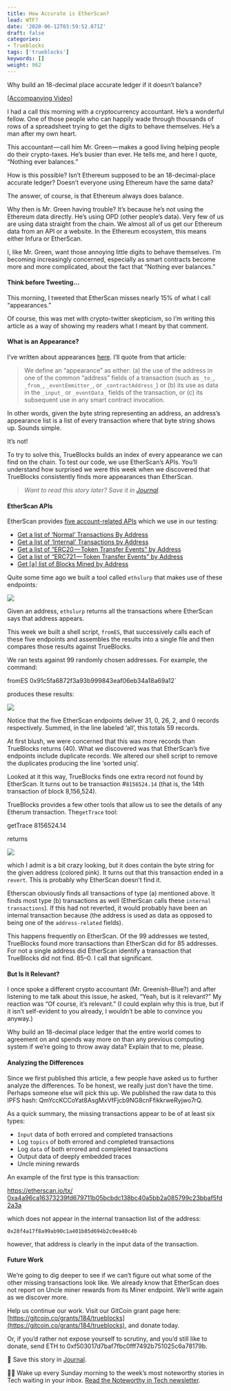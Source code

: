 ```yaml
---
title: How Accurate is EtherScan?
lead: WTF?
date: '2020-06-12T03:59:52.871Z'
draft: false
categories:
- Trueblocks
tags: ['trueblocks']
keywords: []
weight: 962
---
```


Why build an 18-decimal place accurate ledger if it doesn’t balance?

\[[Accompanying Video](https://www.youtube.com/watch?v=IFbH010A-QA)\]

I had a call this morning with a cryptocurrency accountant. He’s a wonderful fellow. One of those people who can happily wade through thousands of rows of a spreadsheet trying to get the digits to behave themselves. He’s a man after my own heart.

This accountant — call him Mr. Green — makes a good living helping people do their crypto-taxes. He’s busier than ever. He tells me, and here I quote, “Nothing ever balances.”

How is this possible? Isn’t Ethereum supposed to be an 18-decimal-place accurate ledger? Doesn’t everyone using Ethereum have the same data?

The answer, of course, is that Ethereum always does balance.

Why then is Mr. Green having trouble? It’s because he’s not using the Ethereum data directly. He’s using OPD (other people’s data). Very few of us are using data straight from the chain. We almost all of us get our Ethereum data from an API or a website. In the Ethereum ecosystem, this means either Infura or EtherScan.

I, like Mr. Green, want those annoying little digits to behave themselves. I’m becoming increasingly concerned, especially as smart contracts become more and more complicated, about the fact that “Nothing ever balances.”

#### Think before Tweeting…

This morning, I tweeted that EtherScan misses nearly 15% of what I call “appearances.”

Of course, this was met with crypto-twitter skepticism, so I‘m writing this article as a way of showing my readers what I meant by that comment.

#### What is an Appearance?

I’ve written about appearances [here](https://medium.com/@tjayrush/indexing-addresses-on-the-ethereum-blockchain-5c0806161eb9). I’ll quote from that article:

> We define an “appearance” as either: (a) the use of the address in one of the common “address” fields of a transaction (such as `_to_`, `_from_`, `_eventEmmitter_`, or `_contractAddress_`) or (b) its use as data in the `_input_` or `_eventData_` fields of the transaction, or (c) its subsequent use in any smart contract invocation.

In other words, given the byte string representing an address, an address’s appearance list is a list of every transaction where that byte string shows up. Sounds simple.

It’s not!

To try to solve this, TrueBlocks builds an index of every appearance we can find on the chain. To test our code, we use EtherScan’s APIs. You’ll understand how surprised we were this week when we discovered that TrueBlocks consistently finds more appearances than EtherScan.

> _Want to read this story later? Save it in_ [_Journal_](https://usejournal.com/?utm_source=medium.com&utm_medium=blog&utm_campaign=noteworthy&utm_content=eid7)_._

#### EtherScan APIs

EtherScan provides [five account-related APIs](https://etherscan.io/apis#accounts) which we use in our testing:

* [Get a list of ‘Normal’ Transactions By Address](http://api.etherscan.io/api?module=account&action=txlist&address=0xddbd2b932c763ba5b1b7ae3b362eac3e8d40121a&startblock=0&endblock=99999999&sort=asc&apikey=YourApiKeyToken)
* [Get a list of ‘Internal’ Transactions by Address](http://api.etherscan.io/api?module=account&action=txlistinternal&address=0x2c1ba59d6f58433fb1eaee7d20b26ed83bda51a3&startblock=0&endblock=2702578&sort=asc&apikey=YourApiKeyToken)
* [Get a list of “ERC20 — Token Transfer Events” by Address](http://api.etherscan.io/api?module=account&action=tokentx&address=0x4e83362442b8d1bec281594cea3050c8eb01311c&startblock=0&endblock=999999999&sort=asc&apikey=YourApiKeyToken)
* [Get a list of “ERC721 — Token Transfer Events” by Address](http://api.etherscan.io/api?module=account&action=tokennfttx&address=0x6975be450864c02b4613023c2152ee0743572325&startblock=0&endblock=999999999&sort=asc&apikey=YourApiKeyToken)
* [Get \[a\] list of Blocks Mined by Address](https://api.etherscan.io/api?module=account&action=getminedblocks&address=0x9dd134d14d1e65f84b706d6f205cd5b1cd03a46b&blocktype=blocks&apikey=YourApiKeyToken)

Quite some time ago we built a tool called `ethslurp` that makes use of these endpoints:

![](/blog/img/038-How-Accurate-is-EtherScan-001.png)

Given an address, `ethslurp` returns all the transactions where EtherScan says that address appears.

This week we built a shell script, `fromES`, that successively calls each of these five endpoints and assembles the results into a single file and then compares those results against TrueBlocks.

We ran tests against 99 randomly chosen addresses. For example, the command:

fromES 0x91c5fa6872f3a93b999843eaf06eb34a18a69a12\`

produces these results:

![](/blog/img/038-How-Accurate-is-EtherScan-002.png)

Notice that the five EtherScan endpoints deliver 31, 0, 26, 2, and 0 records respectively. Summed, in the line labeled ‘all’, this totals 59 records.

At first blush, we were concerned that this was more records than TrueBlocks returns (40). What we discovered was that EtherScan’s five endpoints include duplicate records. We altered our shell script to remove the duplicates producing the line ‘sorted uniq’.

Looked at it this way, TrueBlocks finds one extra record not found by EtherScan. It turns out to be transaction #`8156524.14` (that is, the 14th transaction of block 8,156,524).

TrueBlocks provides a few other tools that allow us to see the details of any Etherum transaction. The`getTrace` tool:

getTrace 8156524.14

returns

![](/blog/img/038-How-Accurate-is-EtherScan-003.png)

which I admit is a bit crazy looking, but it does contain the byte string for the given address (colored pink). It turns out that this transaction ended in a `revert`. This is probably why EtherScan doesn’t find it.

Etherscan obviously finds all transactions of type (a) mentioned above. It finds most type (b) transactions as well (EtherScan calls these `internal transactions`). If this had not reverted, it would probably have been an internal transaction because (the address is used as data as opposed to being one of the `address-related` fields).

This happens frequently on EtherScan. Of the 99 addresses we tested, TrueBlocks found more transactions than EtherScan did for 85 addresses. For not a single address did EtherScan identify a transaction that TrueBlocks did not find. 85–0. I call that significant.

#### But Is It Relevant?

I once spoke a different crypto accountant (Mr. Greenish-Blue?) and after listening to me talk about this issue, he asked, “Yeah, but is it relevant?” My reaction was “Of course, it’s relevant.” (I could explain why this is true, but if it isn’t self-evident to you already, I wouldn’t be able to convince you anyway.)

Why build an 18-decimal place ledger that the entire world comes to agreement on and spends way more on than any previous computing system if we’re going to throw away data? Explain that to me, please.

#### Analyzing the Differences

Since we first published this article, a few people have asked us to further analyze the differences. To be honest, we really just don’t have the time. Perhaps someone else will pick this up. We published the raw data to this IPFS hash: QmYccKCCoYat8AsgMxVfFjcb9NG8cnFfikkrweRyjwo7rQ.

As a quick summary, the missing transactions appear to be of at least six types:

* `Input` data of both errored and completed transactions
* Log `topics` of both errored and completed transactions
* Log `data` of both errored and completed transactions
* Output data of deeply embedded traces
* Uncle mining rewards

An example of the first type is this transaction:

[https://etherscan.io/tx/ 0xa4a96ca16373239fd679711b05bcbdc138bc40a5bb2a085799c23bbaf5fd2a3a](https://etherscan.io/tx/0xa4a96ca16373239fd679711b05bcbdc138bc40a5bb2a085799c23bbaf5fd2a3a)

which does not appear in the internal transaction list of the address:

`0x28f4a17f8a99ab90c1a401b85d694b2c0ea40c4b`

however, that address is clearly in the input data of the transaction.

#### Future Work

We’re going to dig deeper to see if we can’t figure out what some of the other missing transactions look like. We already know that EtherScan does not report on Uncle miner rewards from its Miner endpoint. We’ll write again as we discover more.

Help us continue our work. Visit our GitCoin grant page here: [https://gitcoin.co/grants/184/trueblocks](https://gitcoin.co/grants/184/trueblocks), and donate today.

Or, if you’d rather not expose yourself to scrutiny, and you’d still like to donate, send ETH to 0xf503017d7baf7fbc0fff7492b751025c6a78179b.

📝 Save this story in [Journal](https://usejournal.com/?utm_source=medium.com&utm_medium=noteworthy_blog&utm_campaign=tech&utm_content=guest_post_read_later_text).

👩‍💻 Wake up every Sunday morning to the week’s most noteworthy stories in Tech waiting in your inbox. [Read the Noteworthy in Tech newsletter](https://usejournal.com/newsletter/noteworthy-in-tech/?utm_source=medium.com&utm_medium=noteworthy_blog&utm_campaign=tech&utm_content=guest_post_text).
